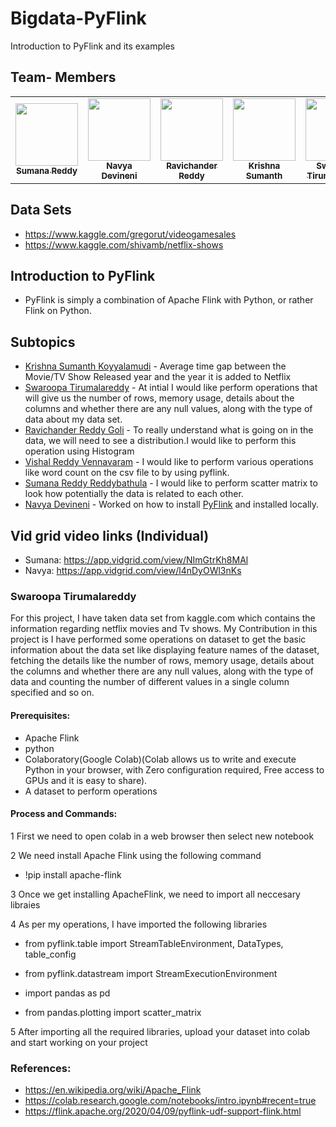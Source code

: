 # Bigdata-PyFlink
Introduction to PyFlink and its examples


## Team- Members
<table>
<td align="center"><a href="https://github.com/sumana-reddy"><img src="https://avatars.githubusercontent.com/u/60016064?s=460&u=33898f8b8524f47cd6c76f8ecc4e022cdaa1c118&v=4" width="100px;" alt=""/><br /><sub><b>Sumana Reddy</b></sub></a><br /></td>

<td align="center"><a href="https://github.com/navyadevineni"><img src="https://avatars.githubusercontent.com/u/31991773?s=460&u=eafb1e0830d69219a585de9253b7e13a6a6cbece&v=4" width="100px;" alt=""/><br /><sub><b>Navya Devineni</b></sub></a><br /></td>  

<td align="center"><a href="https://github.com/Ravichanderreddy-goli"><img src="https://avatars.githubusercontent.com/u/60166223?s=460&u=c7fb963d9cc353dcb9f355a333aa551aacf9b4f1&v=4" width="100px;" alt=""/><br /><sub><b>Ravichander Reddy</b></sub></a><br /></td>

<td align="center"><a href="https://github.com/Krishna-Koyyalamudi"><img src="https://avatars.githubusercontent.com/u/60024842?s=460&u=94ef0e3e7234e941e6b5b7e3f08a5388ab5cef6f&v=4" width="100px;" alt=""/><br /><sub><b>Krishna Sumanth</b></sub></a><br /></td>

<td align="center"><a href="https://github.com/swaroopatirumalareddy"><img src="https://avatars.githubusercontent.com/u/60026979?s=400&u=6e0265503d7058525120ffe9609c70e751a633f0&v=4" width="100px;" alt=""/><br /><sub><b>Swaroopa Tirumalareddy</b></sub></a><br /></td>

<td align="center"><a href="https://github.com/Vishalreddy114"><img src="https://avatars.githubusercontent.com/u/59984658?s=400&u=6c8e72e6a6a75dbd8bddb92ecc54194b899e9855&v=4" width="100px;" alt=""/><br /><sub><b>Vishal Reddy </b></sub></a><br /></td>
</table>

## Data Sets
- https://www.kaggle.com/gregorut/videogamesales
- https://www.kaggle.com/shivamb/netflix-shows

## Introduction to PyFlink
- PyFlink is simply a combination of Apache Flink with Python, or rather Flink on Python.

## Subtopics
- [Krishna Sumanth Koyyalamudi](https://github.com/Krishna-Koyyalamudi) - Average time gap between the Movie/TV Show Released year and the year it is added to Netflix
- [Swaroopa Tirumalareddy](https://github.com/swaroopatirumalareddy) - At intial I would like perform operations that will give us the number of rows, memory usage, details about the columns and whether there are any null values, along with the type of data about my data set.
- [Ravichander Reddy Goli](https://github.com/Ravichanderreddy-goli) - To really understand what is going on in the data, we will need to see a distribution.I would like to perform this operation using Histogram
- [Vishal Reddy Vennavaram](https://github.com/Vishalreddy114) - I would like to perform various operations like word count on the csv file to by using pyflink.
- [Sumana Reddy Reddybathula](https://github.com/sumana-reddy) - I would like to perform scatter matrix to look how potentially the data is related to each other.
- [Navya Devineni](https://github.com/navyadevineni) - Worked on how to install [PyFlink](https://ci.apache.org/projects/flink/flink-docs-release-1.12/flinkDev/building.html#build-flink) and installed locally.

## Vid grid video links (Individual)
- Sumana: https://app.vidgrid.com/view/NImGtrKh8MAl
- Navya: https://app.vidgrid.com/view/l4nDyOWl3nKs
### Swaroopa Tirumalareddy

For this project, I have taken data set from kaggle.com  which contains the information regarding netflix movies and Tv shows. My Contribution in this project is I have performed some operations on dataset to get the basic information about the data set like displaying feature names of the dataset, fetching the details like the number of rows, memory usage, details about the columns and whether there are any null values, along with the type of data and  counting the number of different values in a single column specified and so on.
#### Prerequisites:
- Apache Flink
- python
- Colaboratory(Google Colab)(Colab allows us to write and execute Python in your browser, with Zero configuration required, Free access to GPUs and it is easy to share).
- A dataset to perform operations
#### Process and Commands:
1 First we need to open colab in a web browser then select new notebook  

2 We need install Apache Flink using the following command 

  - !pip install apache-flink
  
3 Once we get installing ApacheFlink, we need to import all neccesary libraies 

4 As per my operations, I have imported the following libraries 

   - from pyflink.table import StreamTableEnvironment, DataTypes, table_config 

   - from pyflink.datastream import StreamExecutionEnvironment

   - import pandas as pd

   - from pandas.plotting import scatter_matrix

5 After importing all the required libraries, upload your dataset into colab and start working on your project

### References:
- https://en.wikipedia.org/wiki/Apache_Flink
- https://colab.research.google.com/notebooks/intro.ipynb#recent=true
- https://flink.apache.org/2020/04/09/pyflink-udf-support-flink.html
 



